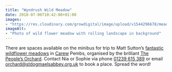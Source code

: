 ```yaml
---
title: "Wyndrush Wild Meadow"
date: 2018-07-06T10:42:08+01:00
images: 
- "https://res.cloudinary.com/growdigital/image/upload/v1544296678/meadow-42328167155.jpg"
imageAlt: 
- "Photo of wild flower meadow with rolling landscape in background"
---
```


There are spaces available on the minibus for trip to Matt Sutton’s [fantastic wildflower meadows](http://wyndrushwild.co.uk/) in [Carew](https://en.wikipedia.org/wiki/Carew,_Pembrokeshire) Pembs, organised by the brilliant [The People’s Orchard](https://www.facebook.com/peoplesorchardstdogs/). Contact Nia or Sophie via phone <a href="tel:+441239615389">01239 615 389</a> or email <a href="mailto:orchard@stdogmaelsabbey.org.uk">orchard@stdogmaelsabbey.org.uk</a> to book a place. Spread the word!
